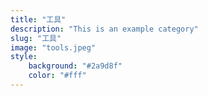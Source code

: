 ```yaml
---
title: "工具"
description: "This is an example category"
slug: "工具"
image: "tools.jpeg"
style:
    background: "#2a9d8f"
    color: "#fff"
---
```

